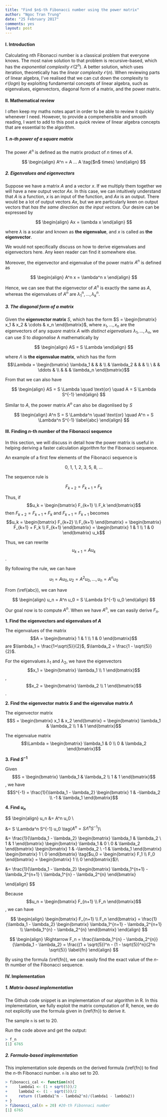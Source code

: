 ```yaml
---
title: "Find $n$-th Fibonacci number using the power matrix"
author: "Ngoc Tran Trung"
date: "25 February 2017"
comments: yes
layout: post
---
```


#### I. Introduction

Calculating nth Fibonacci number is a classical problem that everyone knows. The most naive solution to that problem is recursive-based, which has the _exponential complexity_ $\mathcal{O}(2^n)$. A better solution, which uses iteration, theoretically has the _linear complexity_ $\mathcal{O}(n)$. When reviewing parts of linear algebra, I've realised that we can cut down the complexity to $\mathcal{O}(log n)$ by exploiting fundamental concepts of linear algebra, such as eigenvalues, eigenvectors, diagonal form of a matrix, and the power matrix.

#### II. Mathematical review

I often keep my maths notes apart in order to be able to review it quickly whenever I need. However, to provide a comprehensible and smooth reading, I want to add to this post a quick review of linear algebra concepts that are essential to the algorithm.

##### 1. $n$-th power of a square matrix

The power $A^n$ is defined as the matrix product of $n$ times of $A$.

$$
\begin{align}
A^n = A ... A \tag{$n$ times}
\end{align}
$$

##### 2. Eigenvalues and eigenvectors

Suppose we have a matrix $A$ and a vector $x$. If we multiply them together we will have a new output vector $Ax$. In this case, we can intuitively understand that $A$ is a function, $x$ is an input of the function, and $Ax$ is an output. There would be a lot of output vectors $Ax$, but we are particularly keen on output vectors that _has the same direction as the input vectors_. Our desire can be expressed by

$$
\begin{align}
Ax = \lambda x
\end{align}
$$

where $\lambda$ is a scalar and known as __the eigenvalue__, and $x$ is called as __the eigenvector__.

We would not specifically discuss on how to derive eigenvalues and eigenvectors here. Any keen reader can find it somewhere else.

Moreover, the eigenvector and eigenvalue of the power matrix $A^n$ is defined as

$$
\begin{align}
A^n x = \lambda^n x
\end{align}
$$

Hence, we can see that the eigenvector of $A^n$ is exactly the same as $A$, whereas the eigenvalues of $A^n$ are $\lambda_1^n, ..., \lambda_k^n$.

##### 3. The diagonal form of a matrix

Given the __eigenvector matrix__ $S$, which has the form $S = \begin{bmatrix} x_1 & x_2 & \cdots & x_n \end{bmatrix}$, where $x_1, ..., x_n$ are the eigenvectors of any _square_ matrix $A$ with _distinct eigenvalues_ $\lambda_1, ..., \lambda_n$, we can use $S$ to _diagonalise_ A mathematically by

$$
\begin{align}
AS = S \Lambda
\end{align}
$$

where $\Lambda$ is __the eigenvalue matrix__, which has the form $$\Lambda =  \begin{bmatrix} \lambda_1 &  &  &  \\ & \lambda_2 &  &  & \\ \ &  &  \ddots & \\ & & & \lambda_n \end{bmatrix}$$

From that we can also have

$$
\begin{align}
AS = S \Lambda \quad \text{or} \quad A = S \Lambda S^{-1}
\end{align}
$$

Similar to $A$, the power matrix $A^n$ can also be diagonlised by $S$

$$
\begin{align}
A^n S = S \Lambda^n \quad \text{or} \quad A^n = S \Lambda^n S^{-1}
\label{abc}
\end{align}
$$

#### III. Finding $n$-th number of the Fibonacci sequence

In this section, we will discuss in detail how the power matrix is useful in helping deriving a faster calculation algorithm for the Fibonacci sequence.

An example of a first few elements of the Fibonacci sequence is

$$
\text{0, 1, 1, 2, 3, 5, 8, ...}
$$

The sequence rule is

$$
F_{k+2} = F_{k+1} + F_k
$$

Thus, if $$u_k = \begin{bmatrix} F_{k+1} \\ F_k \end{bmatrix}$$ then $F_{k+2} = F_{k+1} + F_k$ and $F_{k+1} = F_{k+1}$ becomes $$u_k = \begin{bmatrix} F_{k+2} \\ F_{k+1} \end{bmatrix} = \begin{bmatrix} F_{k+1} + F_k \\ F_{k+1} \end{bmatrix} = \begin{bmatrix} 1 & 1 \\ 1 & 0 \end{bmatrix} u_k$$

Thus, we can rewrite $$u_{k+1} = A u_k$$.

By following the rule, we can have

$$
u_1 = A u_0, u_2 = A^2 u_0, ..., u_{n} = A^n u_0
$$

From (\ref{abc}), we can have

$$
\begin{align}
u_n = A^n u_0 = S \Lambda S^{-1} u_0
\end{align}
$$

Our goal now is to compute $A^n$. When we have $A^n$, we can easily derive $F_n$.


__1. Find the eigenvectors and eigenvalues of $A$__

The eigenvalues of the matrix $$A = \begin{bmatrix} 1 & 1 \\ 1 & 0 \end{bmatrix}$$ are $\lambda_1 = \frac{1+\sqrt{5}}{2}$, $\lambda_2 = \frac{1 - \sqrt{5}}{2}$.

For the eigenvalues $\lambda_1$ and $\lambda_2$, we have the eigenvectors $$x_1 = \begin{bmatrix} \lambda_1 \\ 1 \end{bmatrix}$$, $$x_2 = \begin{bmatrix} \lambda_2 \\ 1 \end{bmatrix}$$.

__2. Find the eigenvector matrix $S$ and the eigenvalue matrix $\Lambda$__

The eigenvector matrix $$S = \begin{bmatrix} x_1 & x_2 \end{bmatrix} = \begin{bmatrix} \lambda_1 & \lambda_2 \\ 1 & 1 \end{bmatrix}$$

The eigenvalue matrix $$\Lambda = \begin{bmatrix} \lambda_1 & 0 \\ 0 & \lambda_2 \end{bmatrix}$$

__3. Find $S^{-1}$__

Given $$S = \begin{bmatrix} \lambda_1 & \lambda_2 \\ 1 & 1 \end{bmatrix}$$, we have $$S^{-1} = \frac{1}{\lambda_1 - \lambda_2} \begin{bmatrix} 1 & -\lambda_2 \\ -1 & \lambda_1 \end{bmatrix}$$

__4. Find $u_n$__

$$
\begin{align}
u_n &= A^n u_0 \\

&= S \Lambda^n S^{-1} u_0 \tag{$A^n = S \Lambda^n S^{-1}$}\\

&= \frac{1}{\lambda_1 - \lambda_2} \begin{bmatrix} \lambda_1 & \lambda_2 \\ 1 & 1 \end{bmatrix} \begin{bmatrix} \lambda_1 & 0 \\ 0 & \lambda_2 \end{bmatrix} \begin{bmatrix} 1 & -\lambda_2 \\ -1 & \lambda_1 \end{bmatrix} \begin{bmatrix} 1 \\ 0 \end{bmatrix} \tag{$u_0 = \begin{bmatrix} F_1 \\ F_0 \end{bmatrix} = \begin{bmatrix} 1 \\ 0 \end{bmatrix}$}\\

&= \frac{1}{\lambda_1 - \lambda_2} \begin{bmatrix} \lambda_1^{n+1} - \lambda_2^{n+1} \\ \lambda_1^{n} - \lambda_2^{n} \end{bmatrix}

\end{align}
$$

Because $$u_n = \begin{bmatrix} F_{n+1} \\ F_n \end{bmatrix}$$, we can have

$$
\begin{align}
\begin{bmatrix} F_{n+1} \\ F_n \end{bmatrix} = \frac{1}{\lambda_1 - \lambda_2} \begin{bmatrix} \lambda_1^{n+1} - \lambda_2^{n+1} \\ \lambda_1^{n} - \lambda_2^{n} \end{bmatrix}
\end{align}
$$

$$
\begin{align}
\Rightarrow F_n = \frac{\lambda_1^{n} - \lambda_2^{n}}{\lambda_1 - \lambda_2} = \frac{(1 + \sqrt{5})^n - (1 - \sqrt{5})^n}{2^n \sqrt{5}}
\label{fn}
\end{align}
$$

By using the formula (\ref{fn}), we can easily find the exact value of the $n$-th number of the Fibonacci sequence.

#### IV. Implementation
##### 1. Matrix-based implementation

The Github code snippet is an implementation of our algorithm in R. In this implementation, we fully exploit the matrix computation of R, hence, we do not explicitly use the formula given in (\ref{fn}) to derive it.

The sample `n` is set to 20.

<script src="https://gist.github.com/newbiettn/94a1d6a8ec4c17715e354ad26367f885.js"></script>

Run the code above and get the output:

```R
> f_n
[1] 6765
```

##### 2. Formula-based implementation
This implementation sole depends on the derived formula (\ref{fn}) to find the $n$-th Fibonacci number. `n` is also set to 20.

```R
> fibonacci_cal <- function(n){
+     lambda1 <- (1 + sqrt(5))/2
+     lambda2 <- (1 - sqrt(5))/2
+     return ((lambda1^n - lambda2^n)/(lambda1 - lambda2))
+ }
> fibonacci_cal(n = 20) #20-th Fibonnaci number
[1] 6765
```
